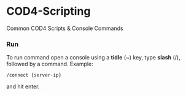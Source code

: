 # COD4-Scripting
Common COD4 Scripts &amp; Console Commands

### Run

To run command open a console using a **tidle** (~) key, type **slash** (/), followed by a command. Example:

```/connect {server-ip}```

and hit enter.

